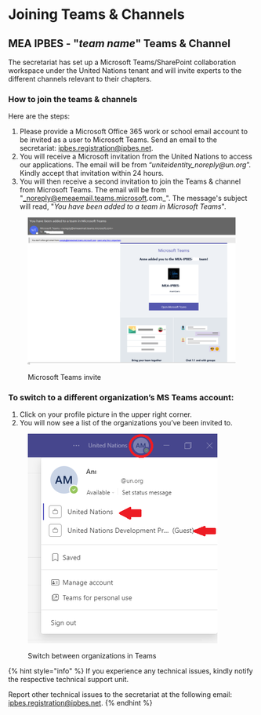 # Joining Teams & Channels

## MEA IPBES - "_team name_" Teams & Channel

The secretariat has set up a Microsoft Teams/SharePoint collaboration workspace under the United Nations tenant and will invite experts to the different channels relevant to their chapters.

### How to join the teams & channels

Here are the steps:

1. Please provide a Microsoft Office 365 work or school email account to be invited as a user to Microsoft Teams. Send an email to the secretariat: [ipbes.registration@ipbes.net](mailto:ipbes.registration@ipbes.net).
2. You will receive a Microsoft invitation from the United Nations to access our applications. The email will be from “_uniteidentity\_noreply@un.org_”. Kindly accept that invitation within 24 hours.
3. You will then receive a second invitation to join the Teams & channel from Microsoft Teams. The email will be from "_noreply@emeaemail.teams.microsoft.com_". The message's subject will read, "_You have been added to a team in Microsoft Teams_".

<figure><img src="../../.gitbook/assets/MS teams email.png" alt=""><figcaption><p>Microsoft Teams invite</p></figcaption></figure>

### **To switch to a different organization’s MS Teams account:**

1. Click on your profile picture in the upper right corner.
2. You will now see a list of the organizations you’ve been invited to.

<figure><img src="../../.gitbook/assets/Switch.png" alt=""><figcaption><p>Switch between organizations in Teams</p></figcaption></figure>

{% hint style="info" %}
If you experience any technical issues, kindly notify the respective technical support unit.

Report other technical issues to the secretariat at the following email: [ipbes.registration@ipbes.net](mailto:ipbes.registration@ipbes.net).
{% endhint %}
